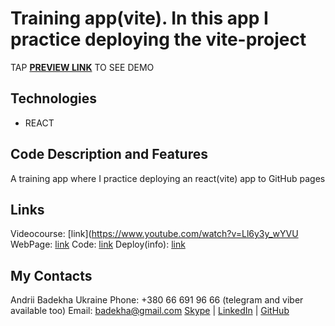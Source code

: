 # Training app(vite). In this app I practice deploying the vite-project
TAP **[PREVIEW LINK](_____)** TO SEE DEMO


## Technologies
 - REACT


## Code Description and Features
A training app where I practice deploying an react(vite) app to GitHub pages


## Links
Videocourse: [link](https://www.youtube.com/watch?v=Ll6y3y_wYVU
WebPage: [link](__)
Code: [link](https://github.com/andriiFront/rct-vite-dply)
Deploy(info): [link](https://github.com/marketplace/actions/deploy-to-github-pages)


## My Contacts
Andrii Badekha
Ukraine
Phone: +380 66 691 96 66 (telegram and viber available too)
Email: [badekha@gmail.com](mailto:badekha@gmail.com)
[Skype](https://join.skype.com/invite/h29gcO1kzY99) | [LinkedIn](https://www.linkedin.com/in/andrii-badekha-3a026b79/) | [GitHub](https://github.com/andriiFront)
